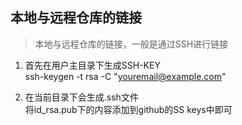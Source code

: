 ## 本地与远程仓库的链接
> 本地与远程仓库的链接，一般是通过SSH进行链接

1. 首先在用户主目录下生成SSH-KEY         
		ssh-keygen -t rsa -C "youremail@example.com"

2. 在当前目录下会生成.ssh文件         
		将id_rsa.pub下的内容添加到github的SS keys中即可
